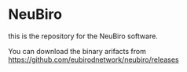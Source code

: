 # NeuBiro

this is the repository for the NeuBiro software.

You can download the binary arifacts from https://github.com/eubirodnetwork/neubiro/releases


